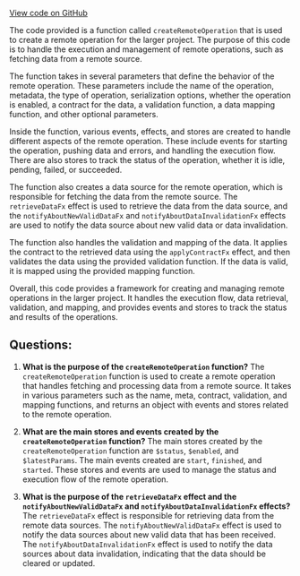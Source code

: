 [View code on GitHub](https://github.com/igorkamyshev/farfetched/packages/core/src/remote_operation/create_remote_operation.ts)

The code provided is a function called `createRemoteOperation` that is used to create a remote operation for the larger project. The purpose of this code is to handle the execution and management of remote operations, such as fetching data from a remote source.

The function takes in several parameters that define the behavior of the remote operation. These parameters include the name of the operation, metadata, the type of operation, serialization options, whether the operation is enabled, a contract for the data, a validation function, a data mapping function, and other optional parameters.

Inside the function, various events, effects, and stores are created to handle different aspects of the remote operation. These include events for starting the operation, pushing data and errors, and handling the execution flow. There are also stores to track the status of the operation, whether it is idle, pending, failed, or succeeded.

The function also creates a data source for the remote operation, which is responsible for fetching the data from the remote source. The `retrieveDataFx` effect is used to retrieve the data from the data source, and the `notifyAboutNewValidDataFx` and `notifyAboutDataInvalidationFx` effects are used to notify the data source about new valid data or data invalidation.

The function also handles the validation and mapping of the data. It applies the contract to the retrieved data using the `applyContractFx` effect, and then validates the data using the provided validation function. If the data is valid, it is mapped using the provided mapping function.

Overall, this code provides a framework for creating and managing remote operations in the larger project. It handles the execution flow, data retrieval, validation, and mapping, and provides events and stores to track the status and results of the operations.
## Questions: 
 1. **What is the purpose of the `createRemoteOperation` function?**
The `createRemoteOperation` function is used to create a remote operation that handles fetching and processing data from a remote source. It takes in various parameters such as the name, meta, contract, validation, and mapping functions, and returns an object with events and stores related to the remote operation.

2. **What are the main stores and events created by the `createRemoteOperation` function?**
The main stores created by the `createRemoteOperation` function are `$status`, `$enabled`, and `$latestParams`. The main events created are `start`, `finished`, and `started`. These stores and events are used to manage the status and execution flow of the remote operation.

3. **What is the purpose of the `retrieveDataFx` effect and the `notifyAboutNewValidDataFx` and `notifyAboutDataInvalidationFx` effects?**
The `retrieveDataFx` effect is responsible for retrieving data from the remote data sources. The `notifyAboutNewValidDataFx` effect is used to notify the data sources about new valid data that has been received. The `notifyAboutDataInvalidationFx` effect is used to notify the data sources about data invalidation, indicating that the data should be cleared or updated.